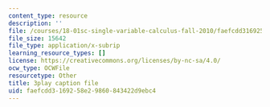 ```yaml
---
content_type: resource
description: ''
file: /courses/18-01sc-single-variable-calculus-fall-2010/faefcdd3169258e29860843422d9ebc4_BSqNgPkeWIM.vtt
file_size: 15642
file_type: application/x-subrip
learning_resource_types: []
license: https://creativecommons.org/licenses/by-nc-sa/4.0/
ocw_type: OCWFile
resourcetype: Other
title: 3play caption file
uid: faefcdd3-1692-58e2-9860-843422d9ebc4
---
```

